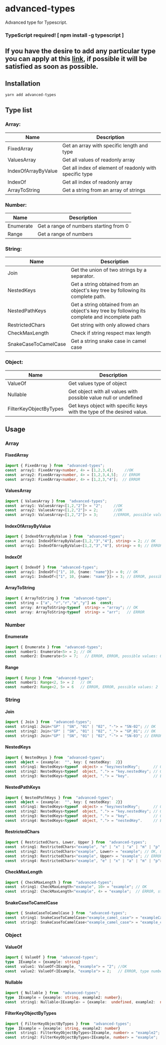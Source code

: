   

# advanced-types

Advanced type for Typescript.

### TypeScript required! [ npm install -g typescript ]
## If you have the desire to add any particular type you can apply at this [link](http://macheoo.altervista.org/advancedtypes/index.php), if possible it will be satisfied as soon as possible.
## Installation
```bash
yarn add advanced-types
```
## Type list
### Array:
| Name | Description |
|-----------|---------------------------------------------|
|FixedArray| Get an array with specific length and type |
|ValuesArray| Get all values of readonly array |
|IndexOfArrayByValue | Get all index of element of readonly with specific type |
|IndexOf | Get all index of readonly array |
|ArrayToString | Get a string from an array of strings |
### Number:
| Name | Description |
|-----------|---------------------------------------------|
|Enumerate| Get a range of numbers starting from 0 |
|Range| Get a range of numbers |
### String:
| Name | Description |
|-----------|---------------------------------------------|
|Join| Get the union of two strings by a separator. |
|NestedKeys| Get a string obtained from an object's key tree by following its complete path. |
|NestedPathKeys |Get a string obtained from an object's key tree by following its complete and incomplete path |
|RestrictedChars | Get string with only allowed chars |
|CheckMaxLength | Check if string respect max length |
|SnakeCaseToCamelCase | Get a string snake case in camel case |
### Object:
| Name | Description |
|-----------|---------------------------------------------|
|ValueOf| Get values type of object |
|Nullable| Get object with all values with possible value null or undefined |
|FilterKeyObjectByTypes| Get keys object with specific keys with the type of the desired value. |
##  Usage
### Array
#### FixedArray
```typescript
import { FixedArray } from  "advanced-types";
const  array1: FixedArray<number, 4> = [1,2,3,4];     //OK
const  array2: FixedArray<number, 4> = [1,2,3,4,5];  // ERROR 
const  array3: FixedArray<number, 4> = [1,2,3,"4"];  // ERROR
```
#### ValuesArray
```typescript
import { ValuesArray } from  "advanced-types";
const  array1: ValuesArray<[1,2,"2"]> = "2";     //OK
const  array2: ValuesArray<[1,2,"2"]> = 2;       //OK
const  array3: ValuesArray<[1,2,"2"]> = 3;       //ERROR, possible values: 1 | 2 | "2"
```
#### IndexOfArrayByValue
```typescript
import { IndexOfArrayByValue } from  "advanced-types";
const  array1: IndexOfArrayByValue<[1,2,"3","4"], string> = 2; // OK
const  array1: IndexOfArrayByValue<[1,2,"3","4"], string> = 0; // ERROR, possible values: 2 | 3
```
#### IndexOf
```typescript
import { IndexOf } from  "advanced-types";
const  array1: IndexOf<["1", 10, {name: "name"}]> = 0; // OK
const  array1: IndexOf<["1", 10, {name: "name"}]> = 3; // ERROR, possible values: 0 | 1 | 2
```
#### ArrayToString
```typescript
import { ArrayToString } from  "advanced-types";
const  string = ["a", "r","r","a","y"] as  const;
const  array: ArrayToString<typeof  string> = "array"; // OK
const  array: ArrayToString<typeof  string> = "arr";   // ERROR
```
### Number
#### Enumerate
```typescript
import { Enumerate } from  "advanced-types";
const  number1: Enumerate<5> = 2; // OK
const  number2: Enumerate<5> = 7;   // ERROR, ERROR, possible values: 0 | 1 | 2 | 3 | 4 | 5
```
#### Range
```typescript
import { Range } from  "advanced-types";
const  number1: Range<2, 5> = 2   // OK
const  number2: Range<2, 5> = 6   // ERROR, ERROR, possible values: 2 | 3 | 4 | 5
```
### String
#### Join
```typescript
import { Join } from  "advanced-types";
const  string1: Join<"GP" | "SN", "01" | "02", "-"> = "SN-02"; // OK
const  string2: Join<"GP" | "SN", "01" | "02", "_"> = "GP_01"; // OK
const  string3: Join<"GP" | "SN", "01" | "02", "-"> = "SN-03"; // ERROR, possible values: "GP-01" | "GP-02" | "SN-01" | "SN-02"
```
#### NestedKeys
```typescript
import { NestedKeys } from  "advanced-types";
const  object = {example:  "", key: { nestedKey:  2}}
const  string1: NestedKeys<typeof  object> = "key/nestedKey";      // OK
const  string2: NestedKeys<typeof  object, "."> = "key.nestedKey"; // OK
const  string3: NestedKeys<typeof  object, "."> = "key".           // ERROR, possible values: "example" | "key.nestedKey"
```
#### NestedPathKeys
```typescript
import { NestedPathKeys } from  "advanced-types";
const  object = {example:  "", key: { nestedKey:  2}}
const  string1: NestedKeys<typeof  object> = "key/nestedKey";      // OK
const  string2: NestedKeys<typeof  object, "."> = "key.nestedKey"; // OK
const  string3: NestedKeys<typeof  object, "."> = "key".           // OK
const  string4: NestedKeys<typeof  object, "."> = "nestedKey".     // ERROR, possible values: "example" | "key.nestedKey" | "key"
```
#### RestrictedChars
```typescript
import { RestrictedChars, Lower, Upper } from  "advanced-types";
const  string1: RestrictedChars<"example", "e" | "x" | "a" | "m" | "p" | "l"> = "example"; // OK
const  string2: RestrictedChars<"example", Lower> = "example"; // OK, Lower is a type of all lowercase letters
const  string3: RestrictedChars<"example", Upper> = "example"; // ERROR, Upper is a type of all uppercase letters
const  string4: RestrictedChars<"example", "e" | "x" | "a" | "m" | "p"> = "example";       // ERROR
```
#### CheckMaxLength
```typescript
import { CheckMaxLength } from  "advanced-types";
const  string1: CheckMaxLength<"example", 10> = "example"; // OK
const  string2: CheckMaxLength<"example", 4> = "example";  // ERROR, string too long
```
#### SnakeCaseToCamelCase
```typescript
import { SnakeCaseToCamelCase } from  "advanced-types";
const  string1: SnakeCaseToCamelCase<"example_camel_case"> = "exampleCamelCase"; // OK
const  string2: SnakeCaseToCamelCase<"example_camel_case"> = "example_camelcase"; // ERROR
```
### Object
#### ValueOf
```typescript
import { ValueOf } from  "advanced-types";
type  IExample = {example: string}
const  value1: ValueOf<IExample, "example"> = "2"; //OK
const  value2: ValueOf<IExample, "example"> = 2;   // ERROR, type number is not assignable to string
```
#### Nullable
```typescript
import { Nullable } from  "advanced-types";
type  IExample = {example: string, example2: number};
const  string1: Nullable<IExample> = {example:  undefined, example2:  null}; // OK
```
#### FilterKeyObjectByTypes
```typescript
import { FilterKeyObjectByTypes } from  "advanced-types";
type  IExample = {example: string, example2: number}
const  string1: FilterKeyObjectByTypes<IExample, number> = "example2"; // OK
const  string2: FilterKeyObjectByTypes<IExample, number> = "example";  // ERROR ERROR, possible values: "example2" 

```



